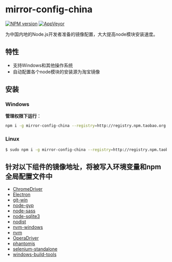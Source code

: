 mirror-config-china
===========

[![NPM version](https://img.shields.io/npm/v/mirror-config-china.svg?style=flat-square)](https://www.npmjs.com/package/mirror-config-china)
[![AppVeyor](https://img.shields.io/appveyor/ci/gucong3000/mirror-config-china.svg)](https://ci.appveyor.com/project/gucong3000/mirror-config-china)

为中国内地的Node.js开发者准备的镜像配置，大大提高node模块安装速度。

## 特性

- 支持Windows和其他操作系统
- 自动配置各个node模块的安装源为淘宝镜像

## 安装

### Windows

**管理权限下运行**：

```bash
npm i -g mirror-config-china --registry=http://registry.npm.taobao.org && exit
```

### Linux
```bash
$ sudo npm i -g mirror-config-china --registry=http://registry.npm.taobao.org && exit
```

## 针对以下组件的镜像地址，将被写入环境变量和npm全局配置文件中

- [ChromeDriver](https://www.npmjs.com/package/chromedriver)
- [Electron](https://www.npmjs.com/package/electron)
- [git-win](https://www.npmjs.com/package/git-win)
- [node-gyp](https://github.com/nodejs/node-gyp)
- [node-sass](https://www.npmjs.com/package/node-sass)
- [node-sqlite3](https://www.npmjs.com/package/node-sqlite3)
- [nodist](https://github.com/marcelklehr/nodist)
- [nvm-windows](https://github.com/coreybutler/nvm-windows)
- [nvm](https://github.com/creationix/nvm)
- [OperaDriver](https://www.npmjs.com/package/operadriver)
- [phantomjs](https://www.npmjs.com/package/phantomjs)
- [selenium-standalone](https://www.npmjs.com/package/selenium-standalone)
- [windows-build-tools](https://www.npmjs.com/package/windows-build-tools)
